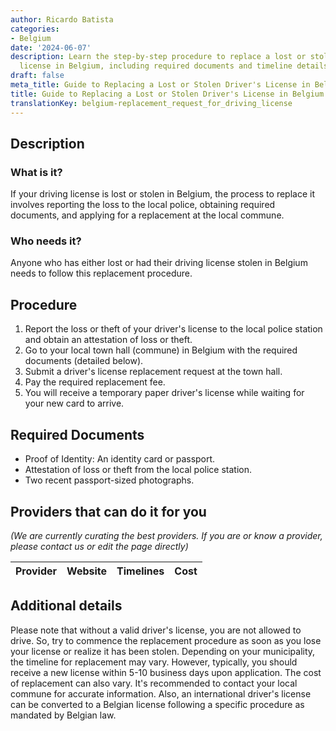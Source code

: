 ```yaml
---
author: Ricardo Batista
categories:
- Belgium
date: '2024-06-07'
description: Learn the step-by-step procedure to replace a lost or stolen driver's
  license in Belgium, including required documents and timeline details.
draft: false
meta_title: Guide to Replacing a Lost or Stolen Driver's License in Belgium
title: Guide to Replacing a Lost or Stolen Driver's License in Belgium
translationKey: belgium-replacement_request_for_driving_license
---
```


## Description
### What is it?
If your driving license is lost or stolen in Belgium, the process to replace it involves reporting the loss to the local police, obtaining required documents, and applying for a replacement at the local commune. 

### Who needs it?
Anyone who has either lost or had their driving license stolen in Belgium needs to follow this replacement procedure. 

## Procedure
1. Report the loss or theft of your driver's license to the local police station and obtain an attestation of loss or theft.
2. Go to your local town hall (commune) in Belgium with the required documents (detailed below). 
3. Submit a driver's license replacement request at the town hall.
4. Pay the required replacement fee.
5. You will receive a temporary paper driver's license while waiting for your new card to arrive.

## Required Documents
- Proof of Identity: An identity card or passport.
- Attestation of loss or theft from the local police station.
- Two recent passport-sized photographs.

## Providers that can do it for you

_(We are currently curating the best providers. If you are or know a provider, please contact us or edit the page directly)_

| Provider        |     Website     |     Timelines    |       Cost      |
| --------------- | --------------- |  :-------------: | :-------------: |

## Additional details

Please note that without a valid driver's license, you are not allowed to drive. So, try to commence the replacement procedure as soon as you lose your license or realize it has been stolen. Depending on your municipality, the timeline for replacement may vary. However, typically, you should receive a new license within 5-10 business days upon application. The cost of replacement can also vary. It's recommended to contact your local commune for accurate information. Also, an international driver's license can be converted to a Belgian license following a specific procedure as mandated by Belgian law.